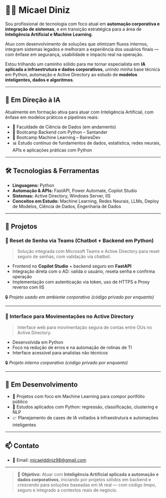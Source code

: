 # 👨‍💻 Micael Diniz

Sou profissional de tecnologia com foco atual em **automação corporativa e integração de sistemas**, e em transição estratégica para a área de **Inteligência Artificial e Machine Learning**.

Atuo com desenvolvimento de soluções que otimizam fluxos internos, integram sistemas legados e melhoram a experiência dos usuários finais — com ênfase em segurança, usabilidade e impacto real na operação.

Estou trilhando um caminho sólido para me tornar especialista em **IA aplicada a infraestrutura e dados corporativos**, unindo minha base técnica em Python, automação e Active Directory ao estudo de **modelos inteligentes, dados e algoritmos**.

---

## 🚀 Em Direção à IA

Atualmente em formação ativa para atuar com Inteligência Artificial, com ênfase em modelos práticos e pipelines reais:

- 🧠 Faculdade de Ciência de Dados (em andamento)
- 🐍 Bootcamp Backend com Python – Santander
- 🤖 Bootcamp Machine Learning – BairesDev
- 📊 Estudo contínuo de fundamentos de dados, estatística, redes neurais, APIs e aplicações práticas com Python

---

## 🛠️ Tecnologias & Ferramentas

- **Linguagens:** Python
- **Automação & APIs:** FastAPI, Power Automate, Copilot Studio
- **Sistemas:** Active Directory, Windows Server, IIS
- **Conceitos em Estudo:** Machine Learning, Redes Neurais, LLMs, Deploy de Modelos, Ciência de Dados, Engenharia de Dados  

---

## 💼 Projetos

### 🔐 Reset de Senha via Teams (Chatbot + Backend em Python)

> Solução integrada com Microsoft Teams e Active Directory para reset seguro de senhas, com validação via chatbot.

- Frontend no **Copilot Studio** + backend seguro em **FastAPI**
- Integração direta com o AD: valida o usuário, reseta senha e confirma operação
- Implementação com autenticação via token, uso de HTTPS e Proxy reverso com IIS

🔒 *Projeto usado em ambiente corporativo (código privado por enquanto)*

---

### 🧾 Interface para Movimentações no Active Directory

> Interface web para movimentação segura de contas entre OUs no Active Directory.

- Desenvolvida em Python
- Foco na redução de erros e na automação de rotinas de TI
- Interface acessível para analistas não técnicos

🔒 *Projeto interno corporativo (código privado por enquanto)*

---

## 🌱 Em Desenvolvimento

- 🧪 Projetos com foco em Machine Learning para compor portfólio público
- 📘 Estudos aplicados com Python: regressão, classificação, clustering e NLP
- 📈 Planejamento de cases de IA voltados à infraestrutura e automações inteligentes

---

## 📫 Contato

- 📧 Email: micaelddiniz98@gmail.com

---

> 🎯 **Objetivo:** Atuar com **Inteligência Artificial aplicada a automação e dados corporativos**, iniciando por projetos sólidos em backend e crescendo para soluções baseadas em IA real — com código limpo, seguro e integrado a contextos reais de negócio.
